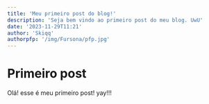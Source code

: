 ```yaml
---
title: 'Meu primeiro post do blog!'
description: 'Seja bem vindo ao primeiro post do meu blog. UwU'
date: '2023-11-29T11:21'
author: 'Skiqq'
authorpfp: '/img/Fursona/pfp.jpg'
---
```


# Primeiro post
Olá! esse é meu primeiro post! yay!!!